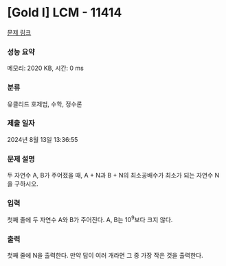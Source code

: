 # [Gold I] LCM - 11414 

[문제 링크](https://www.acmicpc.net/problem/11414) 

### 성능 요약

메모리: 2020 KB, 시간: 0 ms

### 분류

유클리드 호제법, 수학, 정수론

### 제출 일자

2024년 8월 13일 13:36:55

### 문제 설명

<p>두 자연수 A, B가 주어졌을 때, A + N과 B + N의 최소공배수가 최소가 되는 자연수 N을 구하시오.</p>

### 입력 

 <p>첫째 줄에 두 자연수 A와 B가 주어진다. A, B는 10<sup>9</sup>보다 크지 않다.</p>

### 출력 

 <p>첫째 줄에 N을 출력한다. 만약 답이 여러 개라면 그 중 가장 작은 것을 출력한다.</p>

